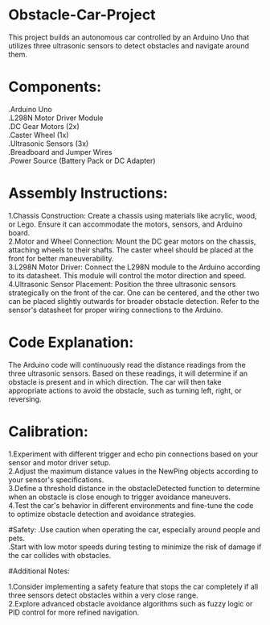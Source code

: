 # Obstacle-Car-Project
This project builds an autonomous car controlled by an Arduino Uno that utilizes three ultrasonic sensors to detect obstacles and navigate around them.
# Components:
.Arduino Uno <br/>
.L298N Motor Driver Module  <br/>
.DC Gear Motors (2x)  <br/>
.Caster Wheel (1x)  <br/>
.Ultrasonic Sensors (3x)  <br/>
.Breadboard and Jumper Wires  <br/>
.Power Source (Battery Pack or DC Adapter)  <br/>

# Assembly Instructions:

1.Chassis Construction: Create a chassis using materials like acrylic, wood, or Lego. Ensure it can accommodate the motors, sensors, and Arduino board. <br/>
2.Motor and Wheel Connection: Mount the DC gear motors on the chassis, attaching wheels to their shafts. The caster wheel should be placed at the front for better maneuverability. <br/>
3.L298N Motor Driver: Connect the L298N module to the Arduino according to its datasheet. This module will control the motor direction and speed. <br/>
4.Ultrasonic Sensor Placement: Position the three ultrasonic sensors strategically on the front of the car. One can be centered, and the other two can be placed slightly outwards for broader obstacle detection. Refer to the sensor's datasheet for proper wiring connections to the Arduino.<br/>

# Code Explanation:
The Arduino code will continuously read the distance readings from the three ultrasonic sensors. Based on these readings, it will determine if an obstacle is present and in which direction. The car will then take appropriate actions to avoid the obstacle, such as turning left, right, or reversing.

# Calibration:

1.Experiment with different trigger and echo pin connections based on your sensor and motor driver setup.<br/>
2.Adjust the maximum distance values in the NewPing objects according to your sensor's specifications.<br/>
3.Define a threshold distance in the obstacleDetected function to determine when an obstacle is close enough to trigger avoidance maneuvers.<br/>
4.Test the car's behavior in different environments and fine-tune the code to optimize obstacle detection and avoidance strategies.<br/>


#Safety:
.Use caution when operating the car, especially around people and pets.<br/>
.Start with low motor speeds during testing to minimize the risk of damage if the car collides with obstacles.<br/>

#Additional Notes:

1.Consider implementing a safety feature that stops the car completely if all three sensors detect obstacles within a very close range.<br/>
2.Explore advanced obstacle avoidance algorithms such as fuzzy logic or PID control for more refined navigation.<br/>




